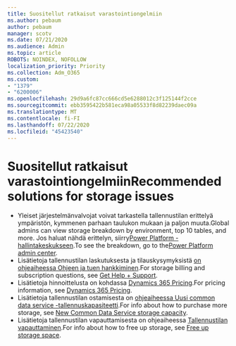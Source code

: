 ```yaml
---
title: Suositellut ratkaisut varastointiongelmiin
ms.author: pebaum
author: pebaum
manager: scotv
ms.date: 07/21/2020
ms.audience: Admin
ms.topic: article
ROBOTS: NOINDEX, NOFOLLOW
localization_priority: Priority
ms.collection: Adm_O365
ms.custom:
- "1379"
- "6200006"
ms.openlocfilehash: 29d9a6fc87cc666cd5e6288012c3f125144f2cce
ms.sourcegitcommit: ebb3595422b581eca98a05533f8d82239daec09a
ms.translationtype: MT
ms.contentlocale: fi-FI
ms.lasthandoff: 07/22/2020
ms.locfileid: "45423540"
---
```

# <a name="recommended-solutions-for-storage-issues"></a><span data-ttu-id="3fcef-102">Suositellut ratkaisut varastointiongelmiin</span><span class="sxs-lookup"><span data-stu-id="3fcef-102">Recommended solutions for storage issues</span></span>

- <span data-ttu-id="3fcef-103">Yleiset järjestelmänvalvojat voivat tarkastella tallennustilan erittelyä ympäristön, kymmenen parhaan taulukon mukaan ja paljon muuta.</span><span class="sxs-lookup"><span data-stu-id="3fcef-103">Global admins can view storage breakdown by environment, top 10 tables, and more.</span></span> <span data-ttu-id="3fcef-104">Jos haluat nähdä erittelyn, siirry[Power Platform -hallintakeskukseen](https://admin.powerplatform.microsoft.com/analytics/d365ce).</span><span class="sxs-lookup"><span data-stu-id="3fcef-104">To see the breakdown, go to the[Power Platform admin center](https://admin.powerplatform.microsoft.com/analytics/d365ce).</span></span> 
- <span data-ttu-id="3fcef-105">Lisätietoja tallennustilan laskutuksesta ja tilauskysymyksistä [on ohjeaiheessa Ohjeen ja tuen hankkiminen](https://docs.microsoft.com/dynamics365/customer-engagement/admin/contact-information-microsoft-dynamics-365-online-billing-support).</span><span class="sxs-lookup"><span data-stu-id="3fcef-105">For storage billing and subscription questions, see [Get Help + Support](https://docs.microsoft.com/dynamics365/customer-engagement/admin/contact-information-microsoft-dynamics-365-online-billing-support).</span></span>
- <span data-ttu-id="3fcef-106">Lisätietoja hinnoittelusta on kohdassa [Dynamics 365 Pricing](https://dynamics.microsoft.com/pricing/).</span><span class="sxs-lookup"><span data-stu-id="3fcef-106">For pricing information, see [Dynamics 365 Pricing](https://dynamics.microsoft.com/pricing/).</span></span>
- <span data-ttu-id="3fcef-107">Lisätietoja tallennustilan ostamisesta on [ohjeaiheessa Uusi common data service -tallennuskapasiteetti](https://go.microsoft.com/fwlink/p/?linkid=2010782).</span><span class="sxs-lookup"><span data-stu-id="3fcef-107">For info about how to purchase more storage, see [New Common Data Service storage capacity](https://go.microsoft.com/fwlink/p/?linkid=2010782).</span></span>
- <span data-ttu-id="3fcef-108">Lisätietoja tallennustilan vapauttamisesta on ohjeaiheessa [Tallennustilan vapauttaminen](https://go.microsoft.com/fwlink/p/?linkid=2011105).</span><span class="sxs-lookup"><span data-stu-id="3fcef-108">For info about how to free up storage, see [Free up storage space](https://go.microsoft.com/fwlink/p/?linkid=2011105).</span></span>